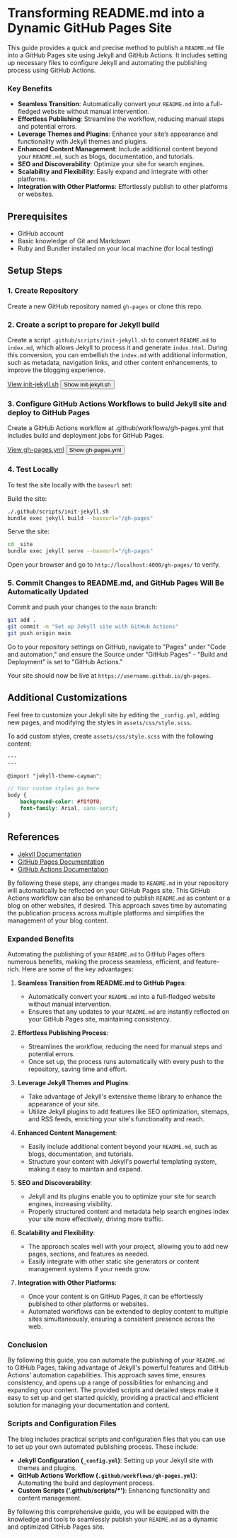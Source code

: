 # Transforming README.md into a Dynamic GitHub Pages Site

This guide provides a quick and precise method to publish a `README.md` file into a GitHub Pages site using Jekyll and GitHub Actions. It includes setting up necessary files to configure Jekyll and automating the publishing process using GitHub Actions.

### Key Benefits

- **Seamless Transition**: Automatically convert your `README.md` into a full-fledged website without manual intervention.
- **Effortless Publishing**: Streamline the workflow, reducing manual steps and potential errors.
- **Leverage Themes and Plugins**: Enhance your site’s appearance and functionality with Jekyll themes and plugins.
- **Enhanced Content Management**: Include additional content beyond your `README.md`, such as blogs, documentation, and tutorials.
- **SEO and Discoverability**: Optimize your site for search engines.
- **Scalability and Flexibility**: Easily expand and integrate with other platforms.
- **Integration with Other Platforms**: Effortlessly publish to other platforms or websites.

## Prerequisites

- GitHub account
- Basic knowledge of Git and Markdown
- Ruby and Bundler installed on your local machine (for local testing)

## Setup Steps

### 1. Create Repository

Create a new GitHub repository named `gh-pages` or clone this repo.

### 2. Create a script to prepare for Jekyll build

Create a script `.github/scripts/init-jekyll.sh` to convert `README.md` to `index.md`, which allows Jekyll to process it and generate `index.html`. During this conversion, you can embellish the `index.md` with additional information, such as metadata, navigation links, and other content enhancements, to improve the blogging experience.

<!-- init-jekyll.sh: [View init-jekyll.sh](https://github.com/kingting/gh-pages/blob/main/.github/scripts/init-jekyll.sh) -->
<a href="https://github.com/kingting/gh-pages/blob/main/.github/scripts/init-jekyll.sh" class="repo-link">View init-jekyll.sh</a>
<button onclick="fetchAndDisplayScript('script-content-init-jekyll', 'https://raw.githubusercontent.com/kingting/gh-pages/main/.github/scripts/init-jekyll.sh')" class="page-button hidden-repo">Show init-jekyll.sh</button>
<div id="script-content-init-jekyll" style="display:none; white-space: pre-wrap;"></div>

### 3. Configure GitHub Actions Workflows to build Jekyll site and deploy to GitHub Pages

Create a GitHub Actions workflow at .github/workflows/gh-pages.yml that includes build and deployment jobs for GitHub Pages.

<!-- gh-pages.yml: [View gh-pages.yml](https://github.com/kingting/gh-pages/blob/main/.github/workflows/gh-pages.yml) -->
<a href="https://github.com/kingting/gh-pages/blob/main/.github/workflows/gh-pages.yml" class="repo-link">View gh-pages.yml</a>
<button onclick="fetchAndDisplayScript('script-content-gh-pages', 'https://raw.githubusercontent.com/kingting/gh-pages/main/.github/workflows/gh-pages.yml')" class="page-button hidden-repo">Show gh-pages.yml</button>
<div id="script-content-gh-pages" style="display:none; white-space: pre-wrap;"></div>


### 4. Test Locally

To test the site locally with the `baseurl` set:

Build the site:
```sh
./.github/scripts/init-jekyll.sh
bundle exec jekyll build --baseurl="/gh-pages"
```

Serve the site:
```sh
cd _site
bundle exec jekyll serve --baseurl="/gh-pages"
```

Open your browser and go to `http://localhost:4000/gh-pages/` to verify.

### 5. Commit Changes to README.md, and GitHub Pages Will Be Automatically Updated

Commit and push your changes to the `main` branch:
```sh
git add .
git commit -m "Set up Jekyll site with GitHub Actions"
git push origin main
```

Go to your repository settings on GitHub, navigate to "Pages" under "Code and automation," and ensure the Source under "GitHub Pages" - "Build and Deployment" is set to "GitHub Actions."

Your site should now be live at `https://username.github.io/gh-pages`.

## Additional Customizations

Feel free to customize your Jekyll site by editing the `_config.yml`, adding new pages, and modifying the styles in `assets/css/style.scss`.

To add custom styles, create `assets/css/style.scss` with the following content:

```scss
---
---

@import "jekyll-theme-cayman";

// Your custom styles go here
body {
    background-color: #f0f0f0;
    font-family: Arial, sans-serif;
}
```

## References

- [Jekyll Documentation](https://jekyllrb.com/docs/)
- [GitHub Pages Documentation](https://docs.github.com/en/pages)
- [GitHub Actions Documentation](https://docs.github.com/en/actions)

By following these steps, any changes made to `README.md` in your repository will automatically be reflected on your GitHub Pages site. This GitHub Actions workflow can also be enhanced to publish `README.md` as content or a blog on other websites, if desired. This approach saves time by automating the publication process across multiple platforms and simplifies the management of your blog content.
### Expanded Benefits

Automating the publishing of your `README.md` to GitHub Pages offers numerous benefits, making the process seamless, efficient, and feature-rich. Here are some of the key advantages:

1. **Seamless Transition from README.md to GitHub Pages**:
   - Automatically convert your `README.md` into a full-fledged website without manual intervention.
   - Ensures that any updates to your `README.md` are instantly reflected on your GitHub Pages site, maintaining consistency.

2. **Effortless Publishing Process**:
   - Streamlines the workflow, reducing the need for manual steps and potential errors.
   - Once set up, the process runs automatically with every push to the repository, saving time and effort.

3. **Leverage Jekyll Themes and Plugins**:
   - Take advantage of Jekyll's extensive theme library to enhance the appearance of your site.
   - Utilize Jekyll plugins to add features like SEO optimization, sitemaps, and RSS feeds, enriching your site's functionality and reach.

4. **Enhanced Content Management**:
   - Easily include additional content beyond your `README.md`, such as blogs, documentation, and tutorials.
   - Structure your content with Jekyll's powerful templating system, making it easy to maintain and expand.

5. **SEO and Discoverability**:
   - Jekyll and its plugins enable you to optimize your site for search engines, increasing visibility.
   - Properly structured content and metadata help search engines index your site more effectively, driving more traffic.

6. **Scalability and Flexibility**:
   - The approach scales well with your project, allowing you to add new pages, sections, and features as needed.
   - Easily integrate with other static site generators or content management systems if your needs grow.

7. **Integration with Other Platforms**:
   - Once your content is on GitHub Pages, it can be effortlessly published to other platforms or websites.
   - Automated workflows can be extended to deploy content to multiple sites simultaneously, ensuring a consistent presence across the web.

### Conclusion

By following this guide, you can automate the publishing of your `README.md` to GitHub Pages, taking advantage of Jekyll's powerful features and GitHub Actions' automation capabilities. This approach saves time, ensures consistency, and opens up a range of possibilities for enhancing and expanding your content. The provided scripts and detailed steps make it easy to set up and get started quickly, providing a practical and efficient solution for managing your documentation and content.

### Scripts and Configuration Files

The blog includes practical scripts and configuration files that you can use to set up your own automated publishing process. These include:

- **Jekyll Configuration (`_config.yml`)**: Setting up your Jekyll site with themes and plugins.
- **GitHub Actions Workflow (`.github/workflows/gh-pages.yml`)**: Automating the build and deployment process.
- **Custom Scripts ('.github/scripts/*')**: Enhancing functionality and content management.

By following this comprehensive guide, you will be equipped with the knowledge and tools to seamlessly publish your `README.md` as a dynamic and optimized GitHub Pages site.

